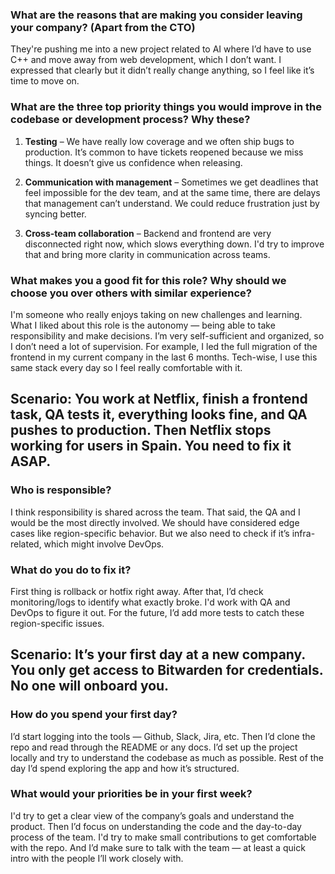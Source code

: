 ### What are the reasons that are making you consider leaving your company? (Apart from the CTO)

They're pushing me into a new project related to AI where I’d have to use C++ and move away from web development, which I don’t want. I expressed that clearly but it didn’t really change anything, so I feel like it’s time to move on.

### What are the three top priority things you would improve in the codebase or development process? Why these?

1. **Testing** – We have really low coverage and we often ship bugs to production. It’s common to have tickets reopened because we miss things. It doesn’t give us confidence when releasing.

2. **Communication with management** – Sometimes we get deadlines that feel impossible for the dev team, and at the same time, there are delays that management can’t understand. We could reduce frustration just by syncing better.

3. **Cross-team collaboration** – Backend and frontend are very disconnected right now, which slows everything down. I'd try to improve that and bring more clarity in communication across teams.

### What makes you a good fit for this role? Why should we choose you over others with similar experience?

I'm someone who really enjoys taking on new challenges and learning. What I liked about this role is the autonomy — being able to take responsibility and make decisions. I’m very self-sufficient and organized, so I don’t need a lot of supervision. For example, I led the full migration of the frontend in my current company in the last 6 months. Tech-wise, I use this same stack every day so I feel really comfortable with it.

## Scenario: You work at Netflix, finish a frontend task, QA tests it, everything looks fine, and QA pushes to production. Then Netflix stops working for users in Spain. You need to fix it ASAP.

### Who is responsible?

I think responsibility is shared across the team. That said, the QA and I would be the most directly involved. We should have considered edge cases like region-specific behavior. But we also need to check if it’s infra-related, which might involve DevOps.

### What do you do to fix it?

First thing is rollback or hotfix right away. After that, I’d check monitoring/logs to identify what exactly broke. I'd work with QA and DevOps to figure it out. For the future, I’d add more tests to catch these region-specific issues.

## Scenario: It’s your first day at a new company. You only get access to Bitwarden for credentials. No one will onboard you.

### How do you spend your first day?

I’d start logging into the tools — Github, Slack, Jira, etc. Then I’d clone the repo and read through the README or any docs. I’d set up the project locally and try to understand the codebase as much as possible. Rest of the day I’d spend exploring the app and how it’s structured.

### What would your priorities be in your first week?

I'd try to get a clear view of the company’s goals and understand the product. Then I’d focus on understanding the code and the day-to-day process of the team. I'd try to make small contributions to get comfortable with the repo. And I’d make sure to talk with the team — at least a quick intro with the people I’ll work closely with.
